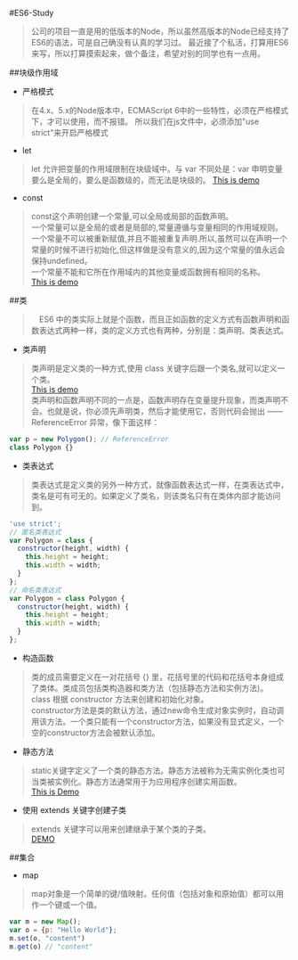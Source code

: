#ES6-Study
>公司的项目一直是用的低版本的Node，所以虽然高版本的Node已经支持了ES6的语法，可是自己确没有认真的学习过。
>最近接了个私活，打算用ES6来写，所以打算摸索起来，做个备注，希望对别的同学也有一点用。

##块级作用域
*   严格模式

>在4.x、5.x的Node版本中，ECMAScript 6中的一些特性，必须在严格模式下，才可以使用，而不报错。
>所以我们在js文件中，必须添加"use strict"来开启严格模式

*   let

>let 允许把变量的作用域限制在块级域中。与 var 不同处是：var 申明变量要么是全局的，要么是函数级的，而无法是块级的。
>[This is demo](https://github.com/shadow88sky/es6-study/blob/master/let.js)

*   const

>const这个声明创建一个常量,可以全局或局部的函数声明。  
一个常量可以是全局的或者是局部的,常量遵循与变量相同的作用域规则。  
一个常量不可以被重新赋值,并且不能被重复声明.所以,虽然可以在声明一个常量的时候不进行初始化,但这样做是没有意义的,因为这个常量的值永远会保持undefined。  
一个常量不能和它所在作用域内的其他变量或函数拥有相同的名称。  
[This is demo](https://github.com/shadow88sky/es6-study/blob/master/const.js)

##类
>　ES6 中的类实际上就是个函数，而且正如函数的定义方式有函数声明和函数表达式两种一样，类的定义方式也有两种，分别是：类声明、类表达式。

*   类声明

>类声明是定义类的一种方式,使用 class 关键字后跟一个类名,就可以定义一个类。  
[This is demo](https://github.com/shadow88sky/es6-study/blob/master/class.js)  
类声明和函数声明不同的一点是，函数声明存在变量提升现象，而类声明不会。也就是说，你必须先声明类，然后才能使用它，否则代码会抛出 ——ReferenceError 异常，像下面这样：
```javascript
var p = new Polygon(); // ReferenceError
class Polygon {}
```

*   类表达式

>类表达式是定义类的另外一种方式，就像函数表达式一样，在类表达式中，类名是可有可无的。如果定义了类名，则该类名只有在类体内部才能访问到。
```javascript
'use strict';
// 匿名类表达式
var Polygon = class {
  constructor(height, width) {
    this.height = height;
    this.width = width;
  }
};
// 命名类表达式
var Polygon = class Polygon {
  constructor(height, width) {
    this.height = height;
    this.width = width;
  }
};
```

*   构造函数

>类的成员需要定义在一对花括号 {} 里，花括号里的代码和花括号本身组成了类体。类成员包括类构造器和类方法（包括静态方法和实例方法)。  
class 根据 constructor 方法来创建和初始化对象。  
constructor方法是类的默认方法，通过new命令生成对象实例时，自动调用该方法。一个类只能有一个constructor方法，如果没有显式定义，一个空的constructor方法会被默认添加。

*   静态方法

>static关键字定义了一个类的静态方法。静态方法被称为无需实例化类也可当类被实例化。静态方法通常用于为应用程序创建实用函数。  
[This is Demo](https://github.com/shadow88sky/es6-study/blob/master/class.js)  

*   使用 extends 关键字创建子类

>extends 关键字可以用来创建继承于某个类的子类。  
[DEMO](https://github.com/shadow88sky/es6-study/blob/master/class.js)


##集合

*   map
>map对象是一个简单的键/值映射。任何值（包括对象和原始值）都可以用作一个键或一个值。
```javascript
var m = new Map();
var o = {p: "Hello World"};
m.set(o, "content")
m.get(o) // "content"
```
